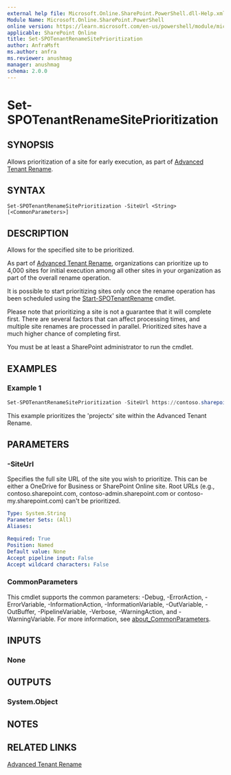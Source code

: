 ```yaml
---
external help file: Microsoft.Online.SharePoint.PowerShell.dll-Help.xml
Module Name: Microsoft.Online.SharePoint.PowerShell
online version: https://learn.microsoft.com/en-us/powershell/module/microsoft.online.sharepoint.powershell/set-spotenantrenamesiteprioritization
applicable: SharePoint Online
title: Set-SPOTenantRenameSitePrioritization
author: AnfraMsft
ms.author: anfra
ms.reviewer: anushmag
manager: anushmag
schema: 2.0.0
---
```


# Set-SPOTenantRenameSitePrioritization

## SYNOPSIS

Allows prioritization of a site for early execution, as part of [Advanced Tenant Rename](/sharepoint/change-your-sharepoint-domain-name#advanced-tenant-rename-preview).

## SYNTAX

```
Set-SPOTenantRenameSitePrioritization -SiteUrl <String> [<CommonParameters>]
```

## DESCRIPTION

Allows for the specified site to be prioritized.

As part of
[Advanced Tenant Rename](/sharepoint/change-your-sharepoint-domain-name#advanced-tenant-rename-preview),
organizations can prioritize up to 4,000 sites for initial execution among all other sites in your
organization as part of the overall rename operation.

It is possible to start prioritizing sites only once the rename operation has been scheduled using
the [Start-SPOTenantRename](Start-SPOTenantRename.md) cmdlet.

Please note that prioritizing a site is not a guarantee that it will complete first. There are
several factors that can affect processing times, and multiple site renames are processed in
parallel. Prioritized sites have a much higher chance of completing first.

You must be at least a SharePoint administrator to run the cmdlet.

## EXAMPLES

### Example 1

```powershell
Set-SPOTenantRenameSitePrioritization -SiteUrl https://contoso.sharepoint.com/sites/projectx
```

This example prioritizes the 'projectx' site within the Advanced Tenant Rename.

## PARAMETERS

### -SiteUrl

Specifies the full site URL of the site you wish to prioritize. This can be either a OneDrive for
Business or SharePoint Online site. Root URLs (e.g., contoso.sharepoint.com,
contoso-admin.sharepoint.com or contoso-my.sharepoint.com) can't be prioritized.

```yaml
Type: System.String
Parameter Sets: (All)
Aliases:

Required: True
Position: Named
Default value: None
Accept pipeline input: False
Accept wildcard characters: False
```

### CommonParameters

This cmdlet supports the common parameters: -Debug, -ErrorAction, -ErrorVariable,
-InformationAction, -InformationVariable, -OutVariable, -OutBuffer, -PipelineVariable, -Verbose,
-WarningAction, and -WarningVariable. For more information, see
[about_CommonParameters](https://go.microsoft.com/fwlink/?LinkID=113216).

## INPUTS

### None

## OUTPUTS

### System.Object

## NOTES

## RELATED LINKS

[Advanced Tenant Rename](https://aka.ms/advancedtenantrename)

